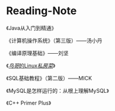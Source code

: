 # Reading-Note

《Java从入门到精通》

《计算机操作系统》（第三版）——汤小丹

《编译原理基础》——刘坚

《[*鸟哥*的Linux*私房菜*](https://www.baidu.com/link?url=u_ksQ-3Wi3kuMa2DSIALUC3QyTDo0Y8-qkVFQ0uWQ2YbujEf-_3n-QLMXmwH0KCn&wd=&eqid=e944fa140007aa93000000065efe87ac)》

《SQL基础教程》（第二版）——MICK

《MySQL是怎样运行的：从根上理解MySQL》

《C++ Primer Plus》

